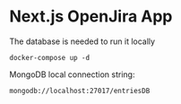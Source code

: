 # Next.js OpenJira App

The database is needed to run it locally

```
docker-compose up -d
```

MongoDB local connection string:

```
mongodb://localhost:27017/entriesDB
```
